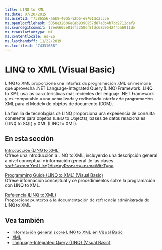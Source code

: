 ```yaml
---
title: LINQ to XML
ms.date: 07/20/2015
ms.assetid: f7386556-a6b9-40d5-92b6-e8701dc2c63e
ms.openlocfilehash: 5058e32606e0ab9390557d87a6b4b7bc2712daf9
ms.sourcegitcommit: 17ee6605e01ef32506f8fdc686954244ba6911de
ms.translationtype: MT
ms.contentlocale: es-ES
ms.lasthandoff: 11/22/2019
ms.locfileid: "74331688"
---
```

# <a name="linq-to-xml-visual-basic"></a>LINQ to XML (Visual Basic)
LINQ to XML proporciona una interfaz de programación XML en memoria que aprovecha .NET Language-Integrated Query (LINQ) Framework. LINQ to XML usa las características más recientes del lenguaje .NET Framework y es comparable a una actualizada y rediseñada interfaz de programación XML para el Modelo de objetos de documento (DOM).  
  
 La familia de tecnologías de LINQ proporciona una experiencia de consulta coherente para objetos (LINQ to Objects), bases de datos relacionales (LINQ to SQL) y XML (LINQ to XML).  
  
## <a name="in-this-section"></a>En esta sección  
 [Introducción (LINQ to XML)](../../../../visual-basic/programming-guide/concepts/linq/getting-started-linq-to-xml.md)  
 Ofrece una introducción a LINQ to XML, incluyendo una descripción general a nivel conceptual e información general de las clases <xref:System.Xml.Linq?displayProperty=nameWithType>.  
  
 [Programming Guide (LINQ to XML) (Visual Basic)](../../../../visual-basic/programming-guide/concepts/linq/programming-guide-linq-to-xml.md)  
 Ofrece información conceptual y de procedimientos sobre la programación con LINQ to XML.  
  
 [Referencia (LINQ to XML)](../../../../visual-basic/programming-guide/concepts/linq/reference-linq-to-xml.md)  
 Proporciona punteros a la documentación de referencia administrada de LINQ to XML.  
  
## <a name="see-also"></a>Vea también

- [Información general sobre LINQ to XML en Visual Basic](../../../../visual-basic/programming-guide/language-features/xml/overview-of-linq-to-xml.md)
- [XML](../../../../visual-basic/programming-guide/language-features/xml/index.md)
- [Language-Integrated Query (LINQ) (Visual Basic)](../../../../visual-basic/programming-guide/concepts/linq/index.md)

